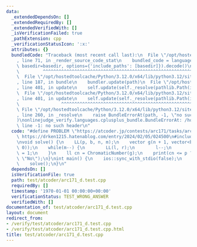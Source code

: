 ```yaml
---
data:
  _extendedDependsOn: []
  _extendedRequiredBy: []
  _extendedVerifiedWith: []
  _isVerificationFailed: true
  _pathExtension: cpp
  _verificationStatusIcon: ':x:'
  attributes: {}
  bundledCode: "Traceback (most recent call last):\n  File \"/opt/hostedtoolcache/Python/3.12.0/x64/lib/python3.12/site-packages/onlinejudge_verify/documentation/build.py\"\
    , line 71, in _render_source_code_stat\n    bundled_code = language.bundle(stat.path,\
    \ basedir=basedir, options={'include_paths': [basedir]}).decode()\n          \
    \         ^^^^^^^^^^^^^^^^^^^^^^^^^^^^^^^^^^^^^^^^^^^^^^^^^^^^^^^^^^^^^^^^^^^^^^^^^^^^^^^^^\n\
    \  File \"/opt/hostedtoolcache/Python/3.12.0/x64/lib/python3.12/site-packages/onlinejudge_verify/languages/cplusplus.py\"\
    , line 187, in bundle\n    bundler.update(path)\n  File \"/opt/hostedtoolcache/Python/3.12.0/x64/lib/python3.12/site-packages/onlinejudge_verify/languages/cplusplus_bundle.py\"\
    , line 401, in update\n    self.update(self._resolve(pathlib.Path(included), included_from=path))\n\
    \  File \"/opt/hostedtoolcache/Python/3.12.0/x64/lib/python3.12/site-packages/onlinejudge_verify/languages/cplusplus_bundle.py\"\
    , line 401, in update\n    self.update(self._resolve(pathlib.Path(included), included_from=path))\n\
    \                ^^^^^^^^^^^^^^^^^^^^^^^^^^^^^^^^^^^^^^^^^^^^^^^^^^^^^^^^^\n \
    \ File \"/opt/hostedtoolcache/Python/3.12.0/x64/lib/python3.12/site-packages/onlinejudge_verify/languages/cplusplus_bundle.py\"\
    , line 260, in _resolve\n    raise BundleErrorAt(path, -1, \"no such header\"\
    )\nonlinejudge_verify.languages.cplusplus_bundle.BundleErrorAt: /home/y_midori/cp/library/template.hpp:\
    \ line -1: no such header\n"
  code: "#define PROBLEM \"https://atcoder.jp/contests/arc171/tasks/arc171_d\"\n//\
    \ https://drken1215.hatenablog.com/entry/2024/02/05/024500\n#include \"graph/chromatic-number.hpp\"\
    \nvoid solve() {\n    LL(p, b, n, m);\n    vector g(n + 1, vector<bool>(n + 1,\
    \ 0));\n    while(m--) {\n        LL(l, r);\n        l--;\n        g[l][r] = g[r][l]\
    \ = 1;\n    }\n    ll cn = ChromaticNumber(g);\n    print(cn <= p ? \"Yes\" :\
    \ \"No\");\n}\nint main() {\n    ios::sync_with_stdio(false);\n    std::cin.tie(nullptr);\n\
    \    solve();\n}\n"
  dependsOn: []
  isVerificationFile: true
  path: test/atcoder/arc171_d.test.cpp
  requiredBy: []
  timestamp: '1970-01-01 00:00:00+00:00'
  verificationStatus: TEST_WRONG_ANSWER
  verifiedWith: []
documentation_of: test/atcoder/arc171_d.test.cpp
layout: document
redirect_from:
- /verify/test/atcoder/arc171_d.test.cpp
- /verify/test/atcoder/arc171_d.test.cpp.html
title: test/atcoder/arc171_d.test.cpp
---
```

